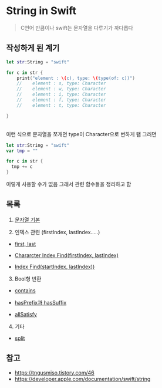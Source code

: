 # String in Swift

> C언어 만큼이나 swift는 문자열을 다루기가 까다롭다
> <br/>

## 작성하게 된 계기

```swift
let str:String = "swift"

for c in str {
    print("element : \(c), type: \(type(of: c))")
    //    element : s, type: Character
    //    element : w, type: Character
    //    element : i, type: Character
    //    element : f, type: Character
    //    element : t, type: Character

}
```

<br/>
이런 식으로 문자열을 쪼개면 type이 Character으로 변하게 됌 그러면
<br/>

```swift
let str:String = "swift"
var tmp = ""

for c in str {
  tmp += c
}
```

이렇게 사용할 수가 없음 그래서 관련 함수들을 정리하고 함
<br/>

## 목록

1. [문자열 기본](https://github.com/BOLTB0X/Swift_Study/blob/main/swiftGrammar/playground/PrcaticeString/stringComm.md)
   <br/>

2. 인덱스 관련 (firstIndex, lastIndex.....)

- [first, last](https://github.com/BOLTB0X/Swift_Study/blob/main/swiftGrammar/playground/PrcaticeString/MyPlayground01.playground/firstlast.md)
  <br/>

- [Chararcter Index Find(firstIndex, lastIndex)](https://github.com/BOLTB0X/Swift_Study/blob/main/swiftGrammar/playground/PrcaticeString/MyPlayground01.playground/chararcterFindIndex.md)
  <br/>

- [Index Find(startIndex, lastIndex))](https://github.com/BOLTB0X/Swift_Study/blob/main/swiftGrammar/playground/PrcaticeString/MyPlayground01.playground/IndexFind.md)
  <br/>

3. Bool형 반환

- [contains]()
  <br/>

- [hasPrefix과 hasSuffix](https://github.com/BOLTB0X/Swift_Study/blob/main/swiftGrammar/playground/PrcaticeString/MyPlayground01.playground/hasSuffix.md)
  <br/>

- [allSatisfy](https://github.com/BOLTB0X/Swift_Study/blob/main/swiftGrammar/playground/PrcaticeString/MyPlayground01.playground/allSatisfy.md)
  <br/>

4. 기타

- [split]()
  <br/>

## 참고

- https://tngusmiso.tistory.com/46
  <br/>
- https://developer.apple.com/documentation/swift/string
